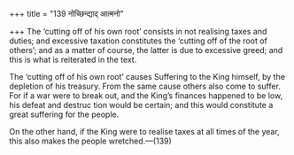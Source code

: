 +++
title = "139 नोच्छिन्द्याद् आत्मनो"

+++
The ‘cutting off of his own root’ consists in not realising taxes and
duties; and excessive taxation constitutes the ‘cutting off of the root
of others’; and as a matter of course, the latter is due to excessive
greed; and this is what is reiterated in the text.

The ‘cutting off of his own root’ causes Suffering to the King himself,
by the depletion of his treasury. From the same cause others also come
to suffer. For if a war were to break out, and the King’s finances
happened to be low, his defeat and destruc tion would be certain; and
this would constitute a great suffering for the people.

On the other hand, if the King were to realise taxes at all times of the
year, this also makes the people wretched.—(139)


